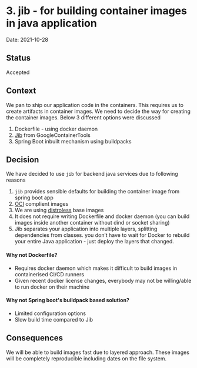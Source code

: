 # 3. jib - for building container images in java application

Date: 2021-10-28

## Status

Accepted

## Context
We pan to ship our application code in the containers. This requires us to create artifacts in container images.
We need to decide the way for creating the container images.
Below 3 different options were discussed
1. Dockerfile - using docker daemon
2. [Jib](https://github.com/GoogleContainerTools/jib) from GoogleContainerTools
3. Spring Boot inbuilt mechanism using buildpacks

## Decision

We have decided to use `jib` for backend java services due to following reasons
1. `jib` provides sensible defaults for building the container image from spring boot app
2. [OCI](https://opencontainers.org/) complient images
3. We are using [distroless](https://github.com/GoogleContainerTools/distroless) base images
4. It does not require writing Dockerfile and docker daemon (you can build images inside another
container without dind or socket sharing)
5. Jib separates your application into multiple layers, splitting dependencies from classes.
you don’t have to wait for Docker to rebuild your entire Java application - just deploy the layers that changed.

#### Why not Dockerfile?
- Requires docker daemon which makes it difficult to build images in containerised CI/CD runners
- Given recent docker license changes, everybody may not be willing/able to run docker on their machine

#### Why not Spring boot's buildpack based solution?
- Limited configuration options
- Slow build time compared to Jib

## Consequences

We will be able to build images fast due to layered approach. These images will be completely reproducible
including dates on the file system.